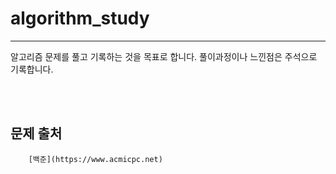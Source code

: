 # algorithm_study
------------
알고리즘 문제를 풀고 기록하는 것을 목표로 합니다.
풀이과정이나 느낀점은 주석으로 기록합니다.  

</br>
</br>

## 문제 출처
```
    [백준](https://www.acmicpc.net)
```

